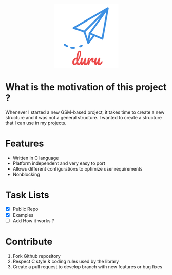 
<p align="center">
  <img src="png/duru.png" />
</p>


# What is the motivation of this project ?
Whenever I started a new GSM-based project, it takes time to create a new structure and it was not a general structure. I wanted to create a structure that I can use in my projects.

# Features
* Written in C language
* Platform independent and very easy to port
* Allows different configurations to optimize user requirements
* Nonblocking

# Task Lists

- [x] Public Repo
- [x] Examples
- [ ] Add How it works ?

# Contribute
 1. Fork Github repository
 2. Respect C style & coding rules used by the library
 3. Create a pull request to develop branch with new features or bug fixes


